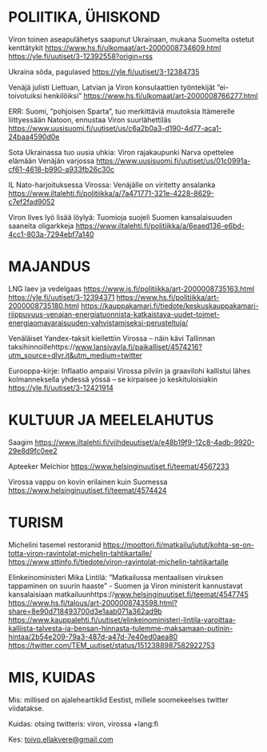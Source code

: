 



# POLIITIKA, ÜHISKOND

Viron toinen aseapulähetys saapunut Ukrainaan, mukana Suomelta ostetut kenttätykit
https://www.hs.fi/ulkomaat/art-2000008734609.html
https://yle.fi/uutiset/3-12392558?origin=rss

Ukraina sõda, pagulased
https://yle.fi/uutiset/3-12384735

Venäjä julisti Liettuan, Latvian ja Viron konsulaattien työntekijät ”ei-toivotuiksi henkilöiksi”
https://www.hs.fi/ulkomaat/art-2000008766277.html

ERR: Suomi, ”pohjoisen Sparta”, tuo merkittäviä muutoksia Itämerelle liittyessään Natoon, ennustaa Viron suurlähettiläs
https://www.uusisuomi.fi/uutiset/us/c6a2b0a3-d190-4d77-aca1-24baa4590d0e

Sota Ukrainassa tuo uusia uhkia: Viron rajakaupunki Narva opettelee elämään Venäjän varjossa
https://www.uusisuomi.fi/uutiset/us/01c0991a-cf61-4618-b990-a933fb26c30c

IL Nato-harjoituksessa Virossa: Venäjälle on viritetty ansalanka
https://www.iltalehti.fi/politiikka/a/7a471771-321e-4228-8629-c7ef2fad9052

Viron Ilves lyö lisää löylyä: Tuomioja suojeli Suomen kansalaisuuden saaneita oligarkkeja
https://www.iltalehti.fi/politiikka/a/6eaed136-e6bd-4cc1-803a-7294ebf7a140

# MAJANDUS

LNG laev ja vedelgaas
https://www.is.fi/politiikka/art-2000008735163.html
https://yle.fi/uutiset/3-12394371
https://www.hs.fi/politiikka/art-2000008735180.html
https://kauppakamari.fi/tiedote/keskuskauppakamari-riippuvuus-venajan-energiatuonnista-katkaistava-uudet-toimet-energiaomavaraisuuden-vahvistamiseksi-perusteltuja/


Venäläiset Yandex-taksit kiellettiin Virossa – näin kävi Tallinnan taksihinnoillehttps://www.lansivayla.fi/paikalliset/4574216?utm_source=dlvr.it&utm_medium=twitter

Eurooppa-kirje: Inflaatio ampaisi Virossa pilviin ja graavilohi kallistui lähes kolmanneksella yhdessä yössä – se kirpaisee jo keskituloisiakin
https://yle.fi/uutiset/3-12421914 

# KULTUUR JA MEELELAHUTUS

Saagim
https://www.iltalehti.fi/viihdeuutiset/a/e48b19f9-12c8-4adb-9920-29e8d9fc0ee2 

Apteeker Melchior
https://www.helsinginuutiset.fi/teemat/4567233

Virossa vappu on kovin erilainen kuin Suomessa
https://www.helsinginuutiset.fi/teemat/4574424

# TURISM

Michelini tasemel restoranid
https://moottori.fi/matkailu/jutut/kohta-se-on-totta-viron-ravintolat-michelin-tahtikartalle/
https://www.sttinfo.fi/tiedote/viron-ravintolat-michelin-tahtikartalle

Elinkeinoministeri Mika Lintilä: ”Matkailussa mentaalisen viruksen tappaminen on suurin haaste” - Suomen ja Viron ministerit kannustavat kansalaisiaan matkailuunhttps://www.helsinginuutiset.fi/teemat/4547745 
https://www.hs.fi/talous/art-2000008743598.html?share=8e90d718493700d3e1aab071a362ad9b
https://www.kauppalehti.fi/uutiset/elinkeinoministeri-lintila-varoittaa-kalliista-talvesta-ja-bensan-hinnasta-tulemme-maksamaan-putinin-hintaa/2b54e209-79a3-487d-a47d-7e40ed0aea80
https://twitter.com/TEM_uutiset/status/1512388987582922753

# MIS, KUIDAS

Mis: millised on ajaleheartiklid Eestist, millele soomekeelses twitter viidatakse. 

Kuidas: otsing  twitteris: viron, virossa +lang:fi

Kes: toivo.ellakvere@gmail.com





